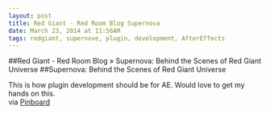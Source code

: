 ```yaml
---
layout: post
title: Red Giant - Red Room Blog Supernova
date: March 23, 2014 at 11:56AM
tags: redgiant, supernove, plugin, development, AfterEffects
---
```

##Red Giant - Red Room Blog » Supernova: Behind the Scenes of Red Giant Universe
##Supernova: Behind the Scenes of Red Giant Universe   

This is how plugin development should be for AE. Would love to get my hands on this.   
via [Pinboard](http://ift.tt/1dQPMKb) 
